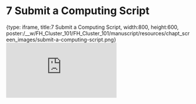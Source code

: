 # 7 Submit a Computing Script
 
{type: iframe, title:7 Submit a Computing Script, width:800, height:600, poster:/__w/FH_Cluster_101/FH_Cluster_101/manuscript/resources/chapt_screen_images/submit-a-computing-script.png}
![](https://hutchdatascience.org/FH_Cluster_101/submit-a-computing-script.html)
 

 

